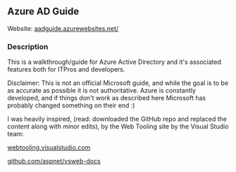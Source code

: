 ## Azure AD Guide

Website: [aadguide.azurewebsites.net/](https://aadguide.azurewebsites.net/)

### Description

This is a walkthrough/guide for Azure Active Directory and it's associated features both for ITPros and developers.

Disclaimer: This is not an official Microsoft guide, and while the goal is to be as accurate as possible it is not authoritative. Azure is constantly developed, and if things don't work as described here Microsoft has probably changed something on their end :)

I was heavily inspired, (read: downloaded the GitHub repo and replaced the content along with minor edits), by the Web Tooling site by the Visual Studio team:

[webtooling.visualstudio.com](http://webtooling.visualstudio.com)

[github.com/aspnet/vsweb-docs](https://github.com/aspnet/vsweb-docs)